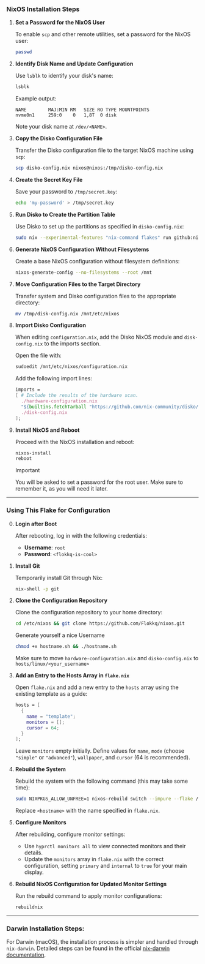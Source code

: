 ### **NixOS Installation Steps**

1. **Set a Password for the NixOS User**

   To enable `scp` and other remote utilities, set a password for the NixOS user:

   ```bash
   passwd
   ```

2. **Identify Disk Name and Update Configuration**

   Use `lsblk` to identify your disk's name:

   ```bash
   lsblk
   ```

   Example output:

   ```
   NAME        MAJ:MIN RM   SIZE RO TYPE MOUNTPOINTS
   nvme0n1     259:0    0   1,8T  0 disk
   ```

   Note your disk name at `/dev/<NAME>`.

3. **Copy the Disko Configuration File**

   Transfer the Disko configuration file to the target NixOS machine using `scp`:

   ```bash
   scp disko-config.nix nixos@nixos:/tmp/disko-config.nix
   ```

4. **Create the Secret Key File**

   Save your password to `/tmp/secret.key`:

   ```bash
   echo 'my-password' > /tmp/secret.key
   ```

5. **Run Disko to Create the Partition Table**

   Use Disko to set up the partitions as specified in `disko-config.nix`:

   ```bash
   sudo nix --experimental-features "nix-command flakes" run github:nix-community/disko -- --mode disko /tmp/disko-config.nix
   ```

6. **Generate NixOS Configuration Without Filesystems**

   Create a base NixOS configuration without filesystem definitions:

   ```bash
   nixos-generate-config --no-filesystems --root /mnt
   ```

7. **Move Configuration Files to the Target Directory**

   Transfer system and Disko configuration files to the appropriate directory:

   ```bash
   mv /tmp/disk-config.nix /mnt/etc/nixos
   ```

8. **Import Disko Configuration**

   When editing `configuration.nix`, add the Disko NixOS module and `disk-config.nix` to the imports section.

   Open the file with:

   ```bash
   sudoedit /mnt/etc/nixos/configuration.nix
   ```

   Add the following import lines:

   ```nix
   imports =
   [ # Include the results of the hardware scan.
     ./hardware-configuration.nix
     "${builtins.fetchTarball "https://github.com/nix-community/disko/archive/master.tar.gz"}/module.nix"
     ./disk-config.nix
   ];
   ```

9. **Install NixOS and Reboot**

   Proceed with the NixOS installation and reboot:

   ```bash
   nixos-install
   reboot
   ```

   > [!IMPORTANT]
   > You will be asked to set a password for the root user. Make sure to remember it, as you will need it later.

---

### **Using This Flake for Configuration**

0. **Login after Boot**

   After rebooting, log in with the following credentials:

   - **Username**: `root`
   - **Password**: `<flokkq-is-cool>` 

1. **Install Git**

   Temporarily install Git through Nix:

   ```bash
   nix-shell -p git
   ```

2. **Clone the Configuration Repository**

   Clone the configuration repository to your home directory:

   ```bash
   cd /etc/nixos && git clone https://github.com/Flokkq/nixos.git
   ```

   Generate yourself a nice Username

   ```bash
   chmod +x hostname.sh && ./hostname.sh
   ```

   Make sure to move `hardware-configuration.nix` and `disko-config.nix` to `hosts/linux/<your_username>`

3. **Add an Entry to the Hosts Array in `flake.nix`**

   Open `flake.nix` and add a new entry to the `hosts` array using the existing template as a guide:

   ```nix
   hosts = [
     {
       name = "template";
       monitors = [];
       cursor = 64;
     }
   ];
   ```

   Leave `monitors` empty initially. Define values for `name`, `mode` (choose `"simple"` or `"advanced"`), `wallpaper`, and `cursor` (64 is recommended).

4. **Rebuild the System**

   Rebuild the system with the following command (this may take some time):

   ```bash
   sudo NIXPKGS_ALLOW_UNFREE=1 nixos-rebuild switch --impure --flake /etc/nixos/#<hostname>
   ```

   Replace `<hostname>` with the name specified in `flake.nix`.

5. **Configure Monitors**

   After rebuilding, configure monitor settings:

   - Use `hyprctl monitors all` to view connected monitors and their details.
   - Update the `monitors` array in `flake.nix` with the correct configuration, setting `primary` and `internal` to `true` for your main display.

6. **Rebuild NixOS Configuration for Updated Monitor Settings**

   Run the rebuild command to apply monitor configurations:

   ```bash
   rebuildnix
   ```

--- 

### **Darwin Installation Steps:**

For Darwin (macOS), the installation process is simpler and handled through `nix-darwin`. Detailed steps can be found in the official [nix-darwin documentation](https://github.com/LnL7/nix-darwin).

